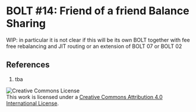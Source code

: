 # BOLT #14: Friend of a friend Balance Sharing

WIP: in particular it is not clear if this will be its own BOLT together with fee free rebalancing and JIT routing or an extension of BOLT 07 or BOLT 02

## References

1. tba

![Creative Commons License](https://i.creativecommons.org/l/by/4.0/88x31.png "License CC-BY")
<br>
This work is licensed under a [Creative Commons Attribution 4.0 International License](http://creativecommons.org/licenses/by/4.0/).

